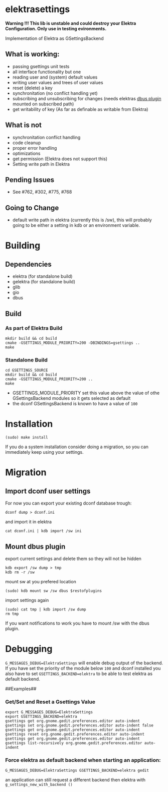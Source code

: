 # elektrasettings #

 **__Warning__ !!! This lib is unstable and could destroy your Elektra Configuration. Only use in testing evironments.**

 Implementation of Elektra as GSettingsBackend

## What is working: ##
 * passing gsettings unit tests
 * all interface functionality but one
  * reading user and (system) default values
  * writing user values and trees of user values
  * reset (delete) a key
  * synchronitation (no conflict handling yet)
  * subscribing and unsubscribing for changes (needs elektras [dbus plugin](https://github.com/ElektraInitiative/libelektra/tree/master/src/plugins/dbus) mounted on subscribed path)
  * get writability of key (As far as definable as writable from Elektra)

## What is not ##
 * synchronitation conflict handling
 * code cleanup
 * proper error handling
 * optimizations
 * get permission (Elektra does not support this)
 * Setting write path in Elektra

## Pending Issues ##
 * See #762, #302, #775, #768

## Going to Change ##
 * default write path in elektra (currently this is /sw), this will probably going to be
 either a setting in kdb or an environment variable.

# Building #

## Dependencies ##
 * elektra (for standalone build)
 * gelektra (for standalone build)
 * glib
 * gio
 * dbus

## Build ##
### As part of Elektra Build ###
```shell
mkdir build && cd build
cmake -GSETTINGS_MODULE_PRIORITY=200 -DBINDINGS=gsettings ..
make
```
### Standalone Build ###
```shell
cd GSETTINGS_SOURCE
mkdir build && cd build
cmake -GSETTINGS_MODULE_PRIORITY=200 ..
make
```

 * GSETTINGS_MODULE_PRIORITY set this value above the value of othe GSettingsBackend modules so it gets selected as default
  * the dconf GSettingsBackend is known to have a value of `100`

# Installation #
```shell
(sudo) make install
```

If you do a system installation consider doing a migration, so you can immediately keep using your settings.

# Migration #
## Import dconf user settings ##
For now you can export your existing dconf database trough:
```shell
dconf dump > dconf.ini
```
and import it in elektra
```shell
cat dconf.ini | kdb import /sw ini
```

## Mount dbus plugin ##
export current settings and delete them so they will not be hidden
```shell
kdb export /sw dump > tmp
kdb rm -r /sw
```
mount sw at you prefered location
```shell
(sudo) kdb mount sw /sw dbus $restofplugins
```
import settings again
```shell
(sudo) cat tmp | kdb import /sw dump
rm tmp
```

If you want notifications to work you have to mount /sw with the dbus plugin.

# Debugging #

`G_MESSAGES_DEBUG=ElektraSettings` will enable debug output of the backend. If you have
set the priority of the module below `100` and dconf installed you also have to
set `GSETTINGS_BACKEND=elektra` to be able to test elektra as default backend.

##Examples##

### Get/Set and Reset a Gsettings Value ###
```shell
export G_MESSAGES_DEBUG=ElektraSettings
export GSETTINGS_BACKEND=elektra
gsettings get org.gnome.gedit.preferences.editor auto-indent
gsettings set org.gnome.gedit.preferences.editor auto-indent false
gsettings get org.gnome.gedit.preferences.editor auto-indent
gsettings reset org.gnome.gedit.preferences.editor auto-indent
gsettings get org.gnome.gedit.preferences.editor auto-indent
gsettings list-recursively org.gnome.gedit.preferences.editor auto-indent
```
### Force elektra as default backend when starting an application: ###
```shell
G_MESSAGES_DEBUG=ElektraSettings GSETTINGS_BACKEND=elektra gedit
```

an application can still request a different backend then elektra with `g_settings_new_with_backend ()`
